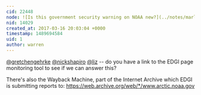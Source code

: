 ```yaml
---
cid: 22448
node: ![Is this government security warning on NOAA new?](../notes/marlokeno/03-16-2017/is-this-government-security-warning-on-noaa-new)
nid: 14029
created_at: 2017-03-16 20:03:04 +0000
timestamp: 1489694584
uid: 1
author: warren
---
```


[@gretchengehrke](/profile/gretchengehrke) [@nickshapiro](/profile/nickshapiro) [@liz](/profile/liz) -- do you have a link to the EDGI page monitoring tool to see if we can answer this? 

There's also the Wayback Machine, part of the Internet Archive which EDGI is submitting reports to: https://web.archive.org/web/*/www.arctic.noaa.gov